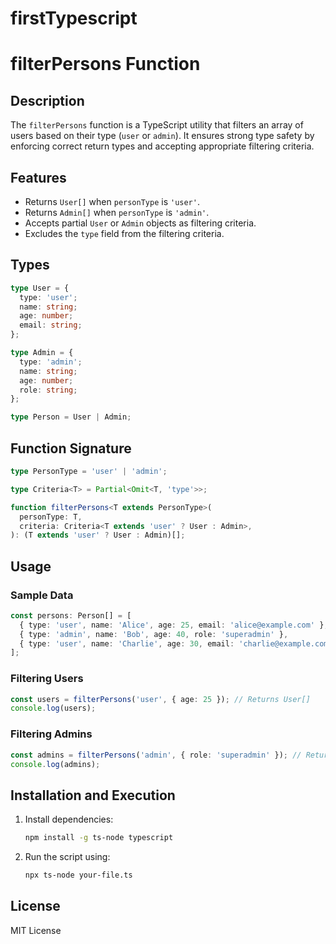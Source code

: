 # firstTypescript
# filterPersons Function

## Description
The `filterPersons` function is a TypeScript utility that filters an array of users based on their type (`user` or `admin`). It ensures strong type safety by enforcing correct return types and accepting appropriate filtering criteria.

## Features
- Returns `User[]` when `personType` is `'user'`.
- Returns `Admin[]` when `personType` is `'admin'`.
- Accepts partial `User` or `Admin` objects as filtering criteria.
- Excludes the `type` field from the filtering criteria.

## Types
```typescript
type User = {
  type: 'user';
  name: string;
  age: number;
  email: string;
};

type Admin = {
  type: 'admin';
  name: string;
  age: number;
  role: string;
};

type Person = User | Admin;
```

## Function Signature
```typescript
type PersonType = 'user' | 'admin';

type Criteria<T> = Partial<Omit<T, 'type'>>;

function filterPersons<T extends PersonType>(
  personType: T,
  criteria: Criteria<T extends 'user' ? User : Admin>,
): (T extends 'user' ? User : Admin)[];
```

## Usage
### Sample Data
```typescript
const persons: Person[] = [
  { type: 'user', name: 'Alice', age: 25, email: 'alice@example.com' },
  { type: 'admin', name: 'Bob', age: 40, role: 'superadmin' },
  { type: 'user', name: 'Charlie', age: 30, email: 'charlie@example.com' },
];
```

### Filtering Users
```typescript
const users = filterPersons('user', { age: 25 }); // Returns User[]
console.log(users);
```

### Filtering Admins
```typescript
const admins = filterPersons('admin', { role: 'superadmin' }); // Returns Admin[]
console.log(admins);
```

## Installation and Execution
1. Install dependencies:
   ```sh
   npm install -g ts-node typescript
   ```
2. Run the script using:
   ```sh
   npx ts-node your-file.ts
   ```

## License
MIT License


